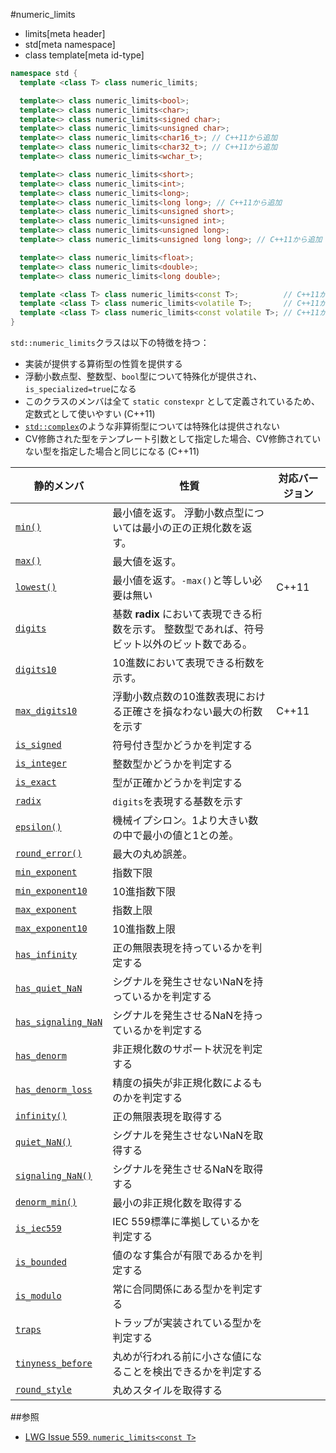 #numeric_limits
* limits[meta header]
* std[meta namespace]
* class template[meta id-type]

```cpp
namespace std {
  template <class T> class numeric_limits;

  template<> class numeric_limits<bool>;
  template<> class numeric_limits<char>;
  template<> class numeric_limits<signed char>;
  template<> class numeric_limits<unsigned char>;
  template<> class numeric_limits<char16_t>; // C++11から追加
  template<> class numeric_limits<char32_t>; // C++11から追加
  template<> class numeric_limits<wchar_t>;

  template<> class numeric_limits<short>;
  template<> class numeric_limits<int>;
  template<> class numeric_limits<long>;
  template<> class numeric_limits<long long>; // C++11から追加
  template<> class numeric_limits<unsigned short>;
  template<> class numeric_limits<unsigned int>;
  template<> class numeric_limits<unsigned long>;
  template<> class numeric_limits<unsigned long long>; // C++11から追加

  template<> class numeric_limits<float>;
  template<> class numeric_limits<double>;
  template<> class numeric_limits<long double>;

  template <class T> class numeric_limits<const T>;          // C++11から追加
  template <class T> class numeric_limits<volatile T>;       // C++11から追加
  template <class T> class numeric_limits<const volatile T>; // C++11から追加
}
```

`std::numeric_limits`クラスは以下の特徴を持つ：

* 実装が提供する算術型の性質を提供する
* 浮動小数点型、整数型、`bool`型について特殊化が提供され、`is_specialized=true`になる
* このクラスのメンバは全て `static constexpr` として定義されているため、定数式として使いやすい (C++11)
* [`std::complex`](/reference/complex.md)のような非算術型については特殊化は提供されない
* CV修飾された型をテンプレート引数として指定した場合、CV修飾されていない型を指定した場合と同じになる (C++11)

| 静的メンバ                                                   | 性質 | 対応バージョン |
|--------------------------------------------------------------|--------------------------------------------------------|-------|
| [`min()`](./numeric_limits/min.md)                           | 最小値を返す。 浮動小数点型については最小の正の正規化数を返す。 | |
| [`max()`](./numeric_limits/max.md)                           | 最大値を返す。 | |
| [`lowest()`](./numeric_limits/lowest.md)                     | 最小値を返す。`-max()`と等しい必要は無い | C++11 |
| [`digits`](./numeric_limits/digits.md)                       | 基数 **radix** において表現できる桁数を示す。 整数型であれば、符号ビット以外のビット数である。 | |
| [`digits10`](./numeric_limits/digits10.md)                   | 10進数において表現できる桁数を示す。 | |
| [`max_digits10`](./numeric_limits/max_digits10.md)           | 浮動小数点数の10進数表現における正確さを損なわない最大の桁数を示す | C++11 |
| [`is_signed`](./numeric_limits/is_signed.md)                 | 符号付き型かどうかを判定する | |
| [`is_integer`](./numeric_limits/is_integer.md)               | 整数型かどうかを判定する | |
| [`is_exact`](./numeric_limits/is_exact.md)                   | 型が正確かどうかを判定する | |
| [`radix`](./numeric_limits/radix.md)                         | `digits`を表現する基数を示す | |
| [`epsilon()`](./numeric_limits/epsilon.md)                   | 機械イプシロン。1より大きい数の中で最小の値と1との差。 | |
| [`round_error()`](./numeric_limits/round_error.md)           | 最大の丸め誤差。 | |
| [`min_exponent`](./numeric_limits/min_exponent.md)           | 指数下限 | |
| [`min_exponent10`](./numeric_limits/min_exponent10.md)       | 10進指数下限 | |
| [`max_exponent`](./numeric_limits/max_exponent.md)           | 指数上限 | |
| [`max_exponent10`](./numeric_limits/max_exponent10.md)       | 10進指数上限 | |
| [`has_infinity`](./numeric_limits/has_infinity.md)           | 正の無限表現を持っているかを判定する | |
| [`has_quiet_NaN`](./numeric_limits/has_quiet_nan.md)         | シグナルを発生させないNaNを持っているかを判定する | |
| [`has_signaling_NaN`](./numeric_limits/has_signaling_nan.md) | シグナルを発生させるNaNを持っているかを判定する | |
| [`has_denorm`](./numeric_limits/has_denorm.md)               | 非正規化数のサポート状況を判定する | |
| [`has_denorm_loss`](./numeric_limits/has_denorm_loss.md)     | 精度の損失が非正規化数によるものかを判定する | |
| [`infinity()`](./numeric_limits/infinity.md)                 | 正の無限表現を取得する | |
| [`quiet_NaN()`](./numeric_limits/quiet_nan.md)               | シグナルを発生させないNaNを取得する | |
| [`signaling_NaN()`](./numeric_limits/signaling_nan.md)       | シグナルを発生させるNaNを取得する | |
| [`denorm_min()`](./numeric_limits/denorm_min.md)             | 最小の非正規化数を取得する | |
| [`is_iec559`](./numeric_limits/is_iec559.md)                 | IEC 559標準に準拠しているかを判定する | |
| [`is_bounded`](./numeric_limits/is_bounded.md)               | 値のなす集合が有限であるかを判定する | |
| [`is_modulo`](./numeric_limits/is_modulo.md)                 | 常に合同関係にある型かを判定する | |
| [`traps`](./numeric_limits/traps.md)                         | トラップが実装されている型かを判定する | |
| [`tinyness_before`](./numeric_limits/tinyness_before.md)     | 丸めが行われる前に小さな値になることを検出できるかを判定する | |
| [`round_style`](./numeric_limits/round_style.md)             | 丸めスタイルを取得する | |


##参照
- [LWG Issue 559. `numeric_limits<const T>`](http://www.open-std.org/jtc1/sc22/wg21/docs/lwg-defects.html#559)

